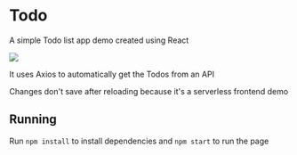 # Todo

A simple Todo list app demo created using React

![](https://i.imgur.com/zFSur4o.png)

It uses Axios to automatically get the Todos from an API

Changes don't save after reloading because it's a serverless frontend demo

## Running

Run `npm install` to install dependencies and `npm start` to run the page
